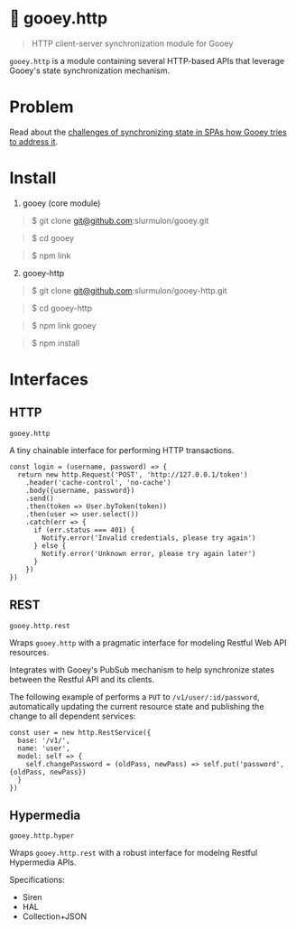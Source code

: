 # :cactus: gooey.http

> HTTP client-server synchronization module for Gooey

`gooey.http` is a module containing several HTTP-based APIs that leverage Gooey's state synchronization mechanism.

# Problem

Read about the [challenges of synchronizing state in SPAs how Gooey tries to address it](https://github.com/slurmulon/gooey#concrete).

# Install

1. gooey (core module)

  > $ git clone git@github.com:slurmulon/gooey.git

  > $ cd gooey

  > $ npm link

2. gooey-http

  > $ git clone git@github.com:slurmulon/gooey-http.git

  > $ cd gooey-http

  > $ npm link gooey

  > $ npm install

# Interfaces

## HTTP

`gooey.http`

A tiny chainable interface for performing HTTP transactions.

```
const login = (username, password) => {
  return new http.Request('POST', 'http://127.0.0.1/token')
    .header('cache-control', 'no-cache')
    .body({username, password})
    .send()
    .then(token => User.byToken(token))
    .then(user => user.select())
    .catch(err => {
      if (err.status === 401) {
        Notify.error('Invalid credentials, please try again')
      } else {
        Notify.error('Unknown error, please try again later')
      }
    })
})
```

## REST

`gooey.http.rest`

Wraps `gooey.http` with a pragmatic interface for modeling Restful Web API resources.

Integrates with Gooey's PubSub mechanism to help synchronize states between the Restful API and its clients.

The following example of performs a `PUT` to `/v1/user/:id/password`, automatically updating
the current resource state and publishing the change to all dependent services:

```
const user = new http.RestService({
  base: '/v1/',
  name: 'user',
  model: self => {
    self.changePassword = (oldPass, newPass) => self.put('password', {oldPass, newPass})
  }
})
```

## Hypermedia

`gooey.http.hyper`

Wraps `gooey.http.rest` with a robust interface for modelng Restful Hypermedia APIs.

Specifications:

- Siren
- HAL
- Collection+JSON
